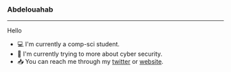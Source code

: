 ### Abdelouahab
---
Hello
* :computer: I'm currently a comp-sci student.
* :open_book: I'm currently trying to more about cyber security.
* :inbox_tray: You can reach me through my [twitter](https://twitter.com/ouahabss) or [website](https://ouahabs.github.io).
